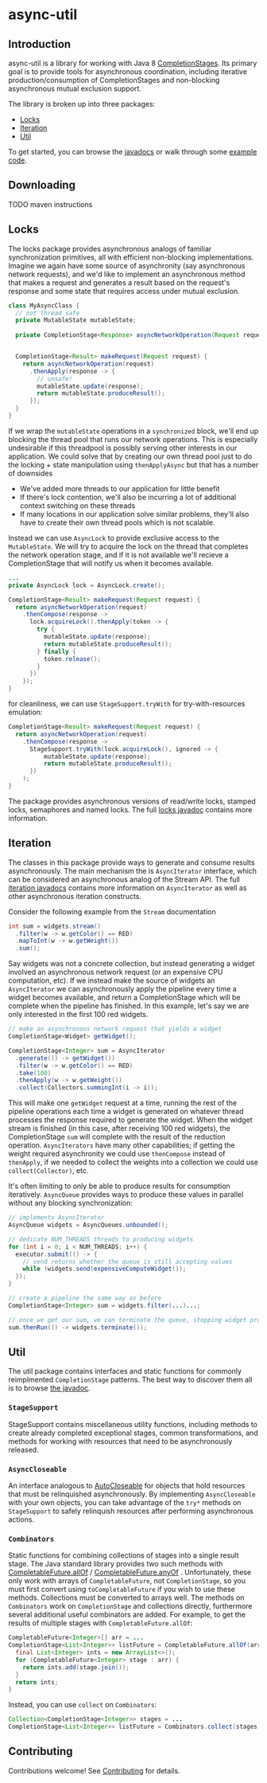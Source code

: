 # async-util

## Introduction
async-util is a library for working with Java 8 [CompletionStages](https://docs.oracle.com/javase/8/docs/api/java/util/concurrent/CompletionStage.html). Its primary goal is to provide tools for asynchronous coordination, including iterative production/consumption of CompletionStages and non-blocking asynchronous mutual exclusion support.

The library is broken up into three packages:
* [Locks](#locks)
* [Iteration](#iteration)
* [Util](#util)

To get started, you can browse the [javadocs](https://pages.github.ibm.com/cs-team-atg/async-util/apidocs/overview-summary.html) or walk through some [example code](https://github.ibm.com/cs-team-atg/async-util/blob/master/asyncutil/src/test/java/com/ibm/asyncutil/examples/nio/nio.md).

## Downloading
TODO maven instructions

## Locks
The locks package provides asynchronous analogs of familiar synchronization primitives, all with efficient non-blocking implementations. Imagine we again have some source of asynchronity (say asynchronous network requests), and we'd like to implement an asynchronous method that makes a request and generates a result based on the request's response and some state that requires access under mutual exclusion.
```java
class MyAsyncClass {
  // not thread safe
  private MutableState mutableState;
  
  private CompletionStage<Response> asyncNetworkOperation(Request request) {...}


  CompletionStage<Result> makeRequest(Request request) {
    return asyncNetworkOperation(request)
      .thenApply(response -> {
        // unsafe!
        mutableState.update(response);
        return mutableState.produceResult();
      });
  }
}
```
If we wrap the `mutableState` operations in a `synchronized` block, we'll end up blocking the thread pool that runs our network operations. This is especially undesirable if this threadpool is possibly serving other interests in our application. We could solve that by creating our own thread pool just to do the locking + state manipulation using `thenApplyAsync` but that has a number of downsides 
* We've added more threads to our application for little benefit 
* If there's lock contention, we'll also be incurring a lot of additional context switching on these threads
* If many locations in our application solve similar problems, they'll also have to create their own thread pools which is not scalable. 

Instead we can use `AsyncLock` to provide exclusive access to the `MutableState`. We will try to acquire the lock on the thread that completes the network operation stage, and if it is not available we'll recieve a CompletionStage that will notify us when it becomes available.

```java
...
private AsyncLock lock = AsyncLock.create();

CompletionStage<Result> makeRequest(Request request) {
  return asyncNetworkOperation(request)
    .thenCompose(response ->
      lock.acquireLock().thenApply(token -> {
        try {
          mutableState.update(response);
          return mutableState.produceResult();
        } finally {
          token.release();
        }
      })
    });
}
```
for cleanliness, we can use `StageSupport.tryWith` for try-with-resources emulation:
```java
CompletionStage<Result> makeRequest(Request request) {
  return asyncNetworkOperation(request)
    .thenCompose(response ->
      StageSupport.tryWith(lock.acquireLock(), ignored -> {
          mutableState.update(response);
          return mutableState.produceResult();
      })
    );
}
```
The package provides asynchronous versions of read/write locks, stamped locks, semaphores and named locks. The full [locks javadoc](https://pages.github.ibm.com/cs-team-atg/async-util/apidocs/com/ibm/asyncutil/locks/package-summary.html) contains more information.

## Iteration
The classes in this package provide ways to generate and consume results asynchronously. The main mechanism the is `AsyncIterator` interface, which can be considered an asynchronous analog of the Stream API. The full [iteration javadocs](https://pages.github.ibm.com/cs-team-atg/async-util/apidocs/com/ibm/asyncutil/iteration/package-summary.html) contains more information on `AsyncIterator` as well as other asynchronous iteration constructs.

Consider the following example from the `Stream` documentation
```java
int sum = widgets.stream()
  .filter(w -> w.getColor() == RED)
  .mapToInt(w -> w.getWeight())
  .sum();
```
Say widgets was not a concrete collection, but instead generating a widget involved an asynchronous network request (or an expensive CPU computation, etc). If we instead make the source of widgets an `AsyncIterator` we can asynchronously apply the pipeline every time a widget becomes available, and return a CompletionStage which will be complete when the pipeline has finished. In this example, let's say we are only interested in the first 100 red widgets.
```java
// make an asynchronous network request that yields a widget
CompletionStage<Widget> getWidget();

CompletionStage<Integer> sum = AsyncIterator
  .generate(() -> getWidget())
  .filter(w -> w.getColor() == RED)
  .take(100)
  .thenApply(w -> w.getWeight())
  .collect(Collectors.summingInt(i -> i));
```
This will make one `getWidget` request at a time, running the rest of the pipeline operations each time a widget is generated on whatever thread processes the response required to generate the widget. When the widget stream is finished (in this case, after receiving 100 red widgets), the CompletionStage `sum` will complete with the result of the reduction operation. `AsyncIterators` have many other capabilities; if getting the weight required asynchronity we could use `thenCompose` instead of `thenApply`, if we needed to collect the weights into a collection we could use `collect(Collector)`, etc. 

It's often limiting to only be able to produce results for consumption iteratively. `AsyncQueue` provides ways to produce these values in parallel without any blocking synchronization:
```java
// implements AsyncIterator
AsyncQueue widgets = AsyncQueues.unbounded();

// dedicate NUM_THREADS threads to producing widgets
for (int i = 0; i < NUM_THREADS; i++) {
  executor.submit(() -> {
    // send returns whether the queue is still accepting values
    while (widgets.send(expensiveComputeWidget());
  });
}

// create a pipeline the same way as before
CompletionStage<Integer> sum = widgets.filter(...)...;

// once we get our sum, we can terminate the queue, stopping widget production
sum.thenRun(() -> widgets.terminate());
```

## Util
The util package contains interfaces and static functions for commonly reimplmented `CompletionStage` patterns. The best way to discover them all is to browse [the javadoc](https://pages.github.ibm.com/cs-team-atg/async-util/apidocs/com/ibm/asyncutil/util/package-summary.html).

### `StageSupport`
StageSupport contains miscellaneous utility functions, including methods to create already completed exceptional stages, common transformations, and methods for working with resources that need to be asynchronously released.

### `AsyncCloseable` 
An interface analogous to [AutoCloseable](https://docs.oracle.com/javase/8/docs/api/java/lang/AutoCloseable.html) for objects that hold resources that must be relinquished asynchronously. By implementing `AsyncCloseable` with your own objects, you can take advantage of the `try*` methods on `StageSupport` to safely relinquish resources after performing asynchronous actions.

### `Combinators`
Static functions for combining collections of stages into a single result stage. The Java standard library provides two such methods with [CompletableFuture.allOf](https://docs.oracle.com/javase/8/docs/api/java/util/concurrent/CompletableFuture.html#allOf-java.util.concurrent.CompletableFuture...-) / [CompletableFuture.anyOf](https://docs.oracle.com/javase/8/docs/api/java/util/concurrent/CompletableFuture.html#anyOf-java.util.concurrent.CompletableFuture...-) . Unfortunately, these only work with arrays of `CompletableFuture`, not `CompletionStage`, so you must first convert using `toCompletableFuture` if you wish to use these methods. Collections must be converted to arrays well. The methods on `Combinators` work on `CompletionStage` and collections directly, furthermore several additional useful combinators are added. For example, to get the results of multiple stages with `CompletableFuture.allOf`:
```java
CompletableFuture<Integer>[] arr = ...
CompletionStage<List<Integer>> listFuture = CompletableFuture.allOf(arr).thenApply(ignore -> {
  final List<Integer> ints = new ArrayList<>();
  for (CompletableFuture<Integer> stage : arr) {
    return ints.add(stage.join());
  }
  return ints;
}
```
Instead, you can use `collect` on `Combinators`:
```java
Collection<CompletionStage<Integer>> stages = ...
CompletionStage<List<Integer>> listFuture = Combinators.collect(stages, Collectors.toList());
```

## Contributing
Contributions welcome! See [Contributing](CONTRIBUTING.md) for details.

